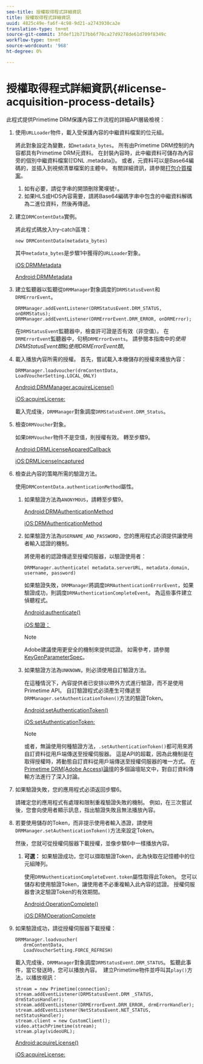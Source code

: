 ```yaml
---
seo-title: 授權取得程式詳細資訊
title: 授權取得程式詳細資訊
uuid: 4825c49e-fa6f-4c98-9d21-a2743930ca2e
translation-type: tm+mt
source-git-commit: 3fdef12b717bb6f70ca27d9278de61d709f8349c
workflow-type: tm+mt
source-wordcount: '968'
ht-degree: 0%

---
```



# 授權取得程式詳細資訊{#license-acquisition-process-details}

此程式提供Primetime DRM保護內容工作流程的詳細API層級檢視：

1. 使用`URLLoader`物件，載入受保護內容的中繼資料檔案的位元組。

   將此對象設定為變數，如`metadata_bytes`。 所有由Primetime DRM控制的內容都具有Primetime DRM元資料。 在封裝內容時，此中繼資料可儲存為內容旁的個別中繼資料檔案([!DNL .metadata])。 或者，元資料可以是Base64編碼的，並插入到視頻清單檔案的主體中。 有關詳細資訊，請參閱[打包介質檔案](../protecting-content/packaging-media-overview/packaging-media-files.md)。
   1. 如有必要，請從字串的開頭刪除驚嘆號`!`。
   1. 如果HLS或HDS內容需要，請將Base64編碼字串中包含的中繼資料解碼為二進位資料，然後再傳遞。
1. 建立`DRMContentData`實例。

   將此程式碼放入try-catch區塊：

   ```
   new DRMContentData(metadata_bytes)
   ```

   其中`metadata_bytes`是步驟1中獲得的`URLLoader`對象。

   [iOS:DRMMetadata](https://help.adobe.com/en_US/primetime/api/drm-apis/client/ios/interface_d_r_m_metadata.html)

   [Android:DRMMetadata](https://help.adobe.com/en_US/primetime/api/drm-apis/client/android/index.html)

1. 建立監聽器以監聽從`DRMManager`對象調度的`DRMStatusEvent`和`DRMErrorEvent`。

   ```
   DRMManager.addEventListener(DRMStatusEvent.DRM_STATUS, onDRMStatus); 
   DRMManager.addEventListener(DRMErrorEvent.DRM_ERROR, onDRMError);
   ```

   在`DRMStatusEvent`監聽器中，檢查許可證是否有效（非空值）。 在`DRMErrorEvent`監聽器中，句柄`DRMErrorEvents`。 請參閱本指南中的&#x200B;*使用DRMStatusEvent類*&#x200B;和&#x200B;*使用DRMErrorEvent類*。

1. 載入播放內容所需的授權。
首先，嘗試載入本機儲存的授權來播放內容：

   ```
   DRMManager.loadvoucher(drmContentData, LoadVoucherSetting.LOCAL_ONLY)
   ```

   [Android:DRMManager.acquireLicense()](https://help.adobe.com/en_US/primetime/api/drm-apis/client/android/com/adobe/ave/drm/DRMManager.html#acquireLicense(com.adobe.ave.drm.DRMMetadata,%20com.adobe.ave.drm.DRMAcquireLicenseSettings,%20com.adobe.ave.drm.DRMOperationErrorCallback,%20com.adobe.ave.drm.DRMLicenseAcquiredCallback))

   [iOS:acquireLicense:](https://help.adobe.com/en_US/primetime/api/drm-apis/client/ios/interface_d_r_m_manager.html#a52accb5ed5b49d6e5d91277d78279f1b)

   載入完成後，`DRMManager`對象調度`DRMStatusEvent.DRM_Status`。

1. 檢查`DRMVoucher`對象。


   如果`DRMVoucher`物件不是空值，則授權有效。 轉至步驟9。

   [Android:DRMLicenseApparedCallback](https://help.adobe.com/en_US/primetime/api/drm-apis/client/android/com/adobe/ave/drm/DRMLicenseAcquiredCallback.html)

   [iOS:DRMLicenseIncaptured](https://help.adobe.com/en_US/primetime/api/drm-apis/client/ios/_d_r_m_interface_8h.html#afe5a9e3a003f312ee268d9b00927fa6d)
1. 檢查此內容的策略所需的驗證方法。

   使用`DRMContentData.authenticationMethod`屬性。
   1. 如果驗證方法為`ANONYMOUS`，請轉至步驟9。 

      [Android:DRMAuthenticationMethod](https://help.adobe.com/en_US/primetime/api/drm-apis/client/android/index.html?com/adobe/ave/drm/DRMLicenseAcquiredCallback.html)

      [iOS:DRMAuthenticationMethod](https://help.adobe.com/en_US/primetime/api/drm-apis/client/ios/_d_r_m_interface_8h.html#a2003f29af93898b52a4123c2dd92c457)
   1. 如果驗證方法為`USERNAME_AND_PASSWORD`，您的應用程式必須提供讓使用者輸入認證的機制。

      將使用者的認證傳遞至授權伺服器，以驗證使用者：

      ```
      DRMManager.authenticate( metadata.serverURL, metadata.domain, username, password)
      ```

      如果驗證失敗，`DRMManager`將調度`DRMAuthenticationErrorEvent`，如果驗證成功，則調度`DRMAuthenticationCompleteEvent`。 為這些事件建立偵聽程式。

      [Android:authenticate()](https://help.adobe.com/en_US/primetime/api/drm-apis/client/android/com/adobe/ave/drm/DRMManager.html#authenticate(com.adobe.ave.drm.DRMMetadata,%20java.lang.String,%20java.lang.String,%20java.lang.String,%20java.lang.String,%20com.adobe.ave.drm.DRMOperationErrorCallback,%20com.adobe.ave.drm.DRMAuthenticationCompleteCallback))

      [iOS:驗證：](https://help.adobe.com/en_US/primetime/api/drm-apis/client/ios/interface_d_r_m_manager.html#a169c1441f196a834094a8e0f5ecb4aca)

      >[!NOTE]
      >
      >Adobe建議使用更安全的機制來提供認證。 如需參考，請參閱[KeyGenParameterSpec](https://developer.android.com/reference/android/security/keystore/KeyGenParameterSpec.html)。

   1. 如果驗證方法為`UNKNOWN`，則必須使用自訂驗證方法。

      在這種情況下，內容提供者已安排以帶外方式進行驗證，而不是使用Primetime API。 自訂驗證程式必須產生可傳遞至`DRMManager.setAuthenticationToken()`方法的驗證Token。

      [Android:setAuthenticationToken()](https://help.adobe.com/en_US/primetime/api/drm-apis/client/android/com/adobe/ave/drm/DRMManager.html#setAuthenticationToken(com.adobe.ave.drm.DRMMetadata,%20java.lang.String,%20byte[],%20com.adobe.ave.drm.DRMoperationErrorCallback,%20com.adobe.ave.drm.DRMoperationCompleteCallback))

      [iOS:setAuthenticationToken:](https://help.adobe.com/en_US/primetime/api/drm-apis/client/ios/interface_d_r_m_manager.html#a17884b5d9bcc5b0b39503f61140f9b09)

      >[!NOTE]
      >
      >或者，無論使用何種驗證方法，`.setAuthenticationToken()`都可用來將自訂資料從用戶端傳送至授權伺服器。 這是API的超載，因為此機制是在取得授權時，將動態自訂資料從用戶端傳送至授權伺服器的唯一方式。 在[Primetime DRM(Adobe Access)論壇](https://forums.adobe.com/community/adobe_access)的多個論壇貼文中，對自訂資料傳輸方法進行了深入討論。

1. 如果驗證失敗，您的應用程式必須返回步驟6。

   請確定您的應用程式有處理和限制重複驗證失敗的機制。 例如，在三次嘗試後，您會向使用者顯示訊息，指出驗證失敗且無法播放內容。
1. 若要使用儲存的Token，而非提示使用者輸入憑證，請使用`DRMManager.setAuthenticationToken()`方法來設定Token。

   然後，您就可從授權伺服器下載授權，並像步驟6中一樣播放內容。
   1. **可選：** 如果驗證成功，您可以擷取驗證Token，此為快取在記憶體中的位元組陣列。

      使用`DRMAuthenticationCompleteEvent.token`屬性取得此Token。 您可以儲存和使用驗證Token，讓使用者不必重複輸入此內容的認證。 授權伺服器會決定驗證Token的有效期間。

      [Android:OperationComplete()](https://help.adobe.com/en_US/primetime/api/drm-apis/client/android/com/adobe/ave/drm/DRMOperationCompleteCallback.html)

      [iOS:DRMOperationComplete](https://help.adobe.com/en_US/primetime/api/drm-apis/client/ios/_d_r_m_interface_8h.html#a5f2392ec6661b51bf7b0df71cd514731)
1. 如果驗證成功，請從授權伺服器下載授權：

   ```
   DRMManager.loadvoucher( 
      drmContentData, 
      LoadVoucherSetting.FORCE_REFRESH)
   ```

   載入完成後，`DRMManager`對象調度`DRMStatusEvent.DRM_STATUS`。 監聽此事件，當它發送時，您可以播放內容。  建立Primetime物件並呼叫其`play()`方法，以播放視訊：

   ```
   stream = new Primetime(connection); 
   stream.addEventListener(DRMStatusEvent.DRM _STATUS, drmStatusHandler); 
   stream.addEventListener(DRMErrorEvent.DRM_ERROR, drmErrorHandler); 
   stream.addEventListener(NetStatusEvent.NET_STATUS, netStatusHandler); 
   stream.client = new CustomClient(); 
   video.attachPrimetime(stream); 
   stream.play(videoURL);
   ```

   [Android:acquireLicense()](https://help.adobe.com/en_US/primetime/api/drm-apis/client/android/com/adobe/ave/drm/DRMManager.html#acquireLicense(com.adobe.ave.drm.DRMMetadata,%20com.adobe.ave.drm.DRMAcquireLicenseSettings,%20com.adobe.ave.drm.DRMOperationErrorCallback,%20com.adobe.ave.drm.DRMLicenseAcquiredCallback))

   [iOS:acquireLicense:](https://help.adobe.com/en_US/primetime/api/drm-apis/client/ios/interface_d_r_m_manager.html#a52accb5ed5b49d6e5d91277d78279f1b)